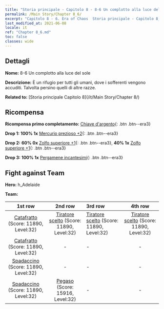 ```yaml
---
title: "Storia principale - Capitolo 8 - 8-6 Un complotto alla luce del sole"
permalink: /Main Story/Chapter 8_6/
excerpt: "Capitolo 8 - 6. Era of Chaos  Storia principale - Capitolo 8_6. 8-6 Un complotto alla luce del sole"
last_modified_at: 2021-06-08
locale: it
ref: "Chapter 8_6.md"
toc: false
classes: wide
---
```


## Dettagli

 **Nome:** 8-6 Un complotto alla luce del sole

 **Descrizione:** È un rifugio per tutti gli umani, dove i sofferenti vengono accuditi. Talvolta persino quelli di altre razze.

 **Related to:** [Storia principale Capitolo 8](/it/Main Story/Chapter 8/)

## Ricompensa

 **Ricompensa primo completamento:** [Chiave d'argento](/ItemsIT/con_693/){: .btn .btn--era3}

 **Drop 1:** **100% 1x** [Mercurio prezioso +2](/ItemsIT/mat_28/){: .btn .btn--era3}

 **Drop 2:** **60% 0x** [Zolfo superiore +1](/ItemsIT/mat_22/){: .btn .btn--era3}, **40% 1x** [Zolfo superiore +1](/ItemsIT/mat_22/){: .btn .btn--era3}

 **Drop 3:** **100% 1x** [Pergamene incantesimi](/ItemsIT/con_694/){: .btn .btn--era3}


## Fight against Team
 **Hero:** h_Adelaide

 **Team:**


  | 1st row | 2nd row | 3rd row | 4th row |
  |:----:|:----:|:----|:----:|
  | [Catafratto](/it/units/Cavalier/) (Score: 11890, Level:32)  | [Tiratore scelto](/it/units/Marksman/) (Score: 11890, Level:32)  | [Tiratore scelto](/it/units/Marksman/) (Score: 11890, Level:32)  | [Tiratore scelto](/it/units/Marksman/) (Score: 11890, Level:32)  |
  | [Catafratto](/it/units/Cavalier/) (Score: 11890, Level:32)  | - | - | - |
  | [Spadaccino](/it/units/Swordsman/) (Score: 11890, Level:32)  | - | - | - |
  | [Spadaccino](/it/units/Swordsman/) (Score: 11890, Level:32)  | [Pegaso](/it/units/Pegasus/) (Score: 15916, Level:32)  | - | - |


